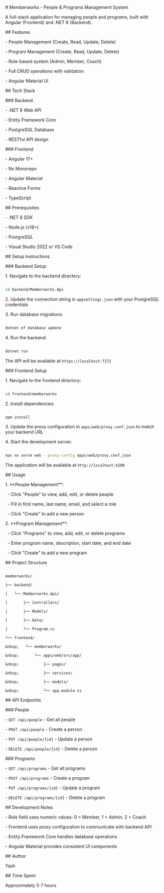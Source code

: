 \# Memberworks - People \& Programs Management System



A full-stack application for managing people and programs, built with Angular (Frontend) and .NET 8 (Backend).



\## Features



\- People Management (Create, Read, Update, Delete)

\- Program Management (Create, Read, Update, Delete)

\- Role-based system (Admin, Member, Coach)

\- Full CRUD operations with validation

\- Angular Material UI



\## Tech Stack



\### Backend

\- .NET 8 Web API

\- Entity Framework Core

\- PostgreSQL Database

\- RESTful API design



\### Frontend

\- Angular 17+

\- Nx Monorepo

\- Angular Material

\- Reactive Forms

\- TypeScript



\## Prerequisites



\- .NET 8 SDK

\- Node.js (v18+)

\- PostgreSQL

\- Visual Studio 2022 or VS Code



\## Setup Instructions



\### Backend Setup



1\. Navigate to the backend directory:

```bash

cd backend/Memberworks.Api

```



2\. Update the connection string in `appsettings.json` with your PostgreSQL credentials



3\. Run database migrations:

```bash

dotnet ef database update

```



4\. Run the backend:

```bash

dotnet run

```



The API will be available at `https://localhost:7272`



\### Frontend Setup



1\. Navigate to the frontend directory:

```bash

cd frontend/memberworks

```



2\. Install dependencies:

```bash

npm install

```



3\. Update the proxy configuration in `apps/web/proxy.conf.json` to match your backend URL



4\. Start the development server:

```bash

npx nx serve web --proxy-config apps/web/proxy.conf.json

```



The application will be available at `http://localhost:4200`



\## Usage



1\. \*\*People Management\*\*: 

&nbsp;  - Click "People" to view, add, edit, or delete people

&nbsp;  - Fill in first name, last name, email, and select a role

&nbsp;  - Click "Create" to add a new person



2\. \*\*Program Management\*\*:

&nbsp;  - Click "Programs" to view, add, edit, or delete programs

&nbsp;  - Enter program name, description, start date, and end date

&nbsp;  - Click "Create" to add a new program



\## Project Structure

```

memberworks/

├── backend/

│   └── Memberworks.Api/

│       ├── Controllers/

│       ├── Models/

│       ├── Data/

│       └── Program.cs

└── frontend/

&nbsp;   └── memberworks/

&nbsp;       └── apps/web/src/app/

&nbsp;           ├── pages/

&nbsp;           ├── services/

&nbsp;           ├── models/

&nbsp;           └── app.module.ts

```



\## API Endpoints



\### People

\- `GET /api/people` - Get all people

\- `POST /api/people` - Create a person

\- `PUT /api/people/{id}` - Update a person

\- `DELETE /api/people/{id}` - Delete a person



\### Programs

\- `GET /api/programs` - Get all programs

\- `POST /api/programs` - Create a program

\- `PUT /api/programs/{id}` - Update a program

\- `DELETE /api/programs/{id}` - Delete a program



\## Development Notes



\- Role field uses numeric values: 0 = Member, 1 = Admin, 2 = Coach

\- Frontend uses proxy configuration to communicate with backend API

\- Entity Framework Core handles database operations

\- Angular Material provides consistent UI components



\## Author



Yash



\## Time Spent



Approximately 5-7 hours

